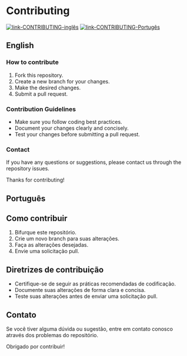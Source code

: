 # Contributing

[![link-CONTRIBUTING-inglês](https://img.shields.io/badge/CONTRIBUTING-English/Inglês-red)](./CONTRIBUTING.md#english)
[![link-CONTRIBUTING-Portugês](https://img.shields.io/badge/CONTRIBUTING-Portuguese/Portugês-green)](./CONTRIBUTING.md#português)

## English

### How to contribute

1. Fork this repository.
2. Create a new branch for your changes.
3. Make the desired changes.
4. Submit a pull request.

### Contribution Guidelines

- Make sure you follow coding best practices.
- Document your changes clearly and concisely.
- Test your changes before submitting a pull request.

### Contact

If you have any questions or suggestions, please contact us through the repository issues.

Thanks for contributing!

## Português

## Como contribuir

1. Bifurque este repositório.
2. Crie um novo branch para suas alterações.
3. Faça as alterações desejadas.
4. Envie uma solicitação pull.

## Diretrizes de contribuição

- Certifique-se de seguir as práticas recomendadas de codificação.
- Documente suas alterações de forma clara e concisa.
- Teste suas alterações antes de enviar uma solicitação pull.

## Contato

Se você tiver alguma dúvida ou sugestão, entre em contato conosco através dos problemas do repositório.

Obrigado por contribuir!

